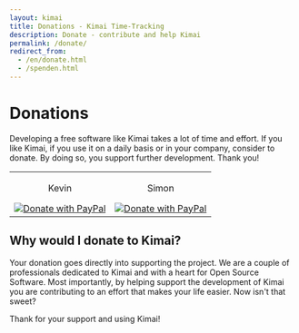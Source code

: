 ```yaml
---
layout: kimai
title: Donations - Kimai Time-Tracking
description: Donate - contribute and help Kimai
permalink: /donate/
redirect_from:
  - /en/donate.html
  - /spenden.html
---
```


# Donations

Developing a free software like Kimai takes a lot of time and effort. If you like Kimai, if you use it on a daily basis or in your company, consider to donate. By doing so, you support further development. Thank you!

<table class="donations" cellspacing="1" cellpadding="1" border="0">
	<tbody>
		<tr>
			<td valign="top" style="text-align:center">
				<p>Kevin</p>
				<a href="https://www.paypal.me/kevinpapst"><img src="https://www.paypalobjects.com/webstatic/en_US/btn/btn_donate_pp_142x27.png" alt="Donate with PayPal" /></a>
			</td>
			<td valign="top" style="text-align:center">
				<p>Simon</p>
				<a href="https://www.paypal.me/simonschaufi"><img src="https://www.paypalobjects.com/webstatic/en_US/btn/btn_donate_pp_142x27.png" alt="Donate with PayPal" /></a>
			</td>
		</tr>
	</tbody>
</table>

## Why would I donate to Kimai?

Your donation goes directly into supporting the project. We are a couple of professionals dedicated to Kimai and with a heart for Open Source Software.
Most importantly, by helping support the development of Kimai you are contributing to an effort that makes your life easier. Now isn't that sweet?

Thank for your support and using Kimai!
